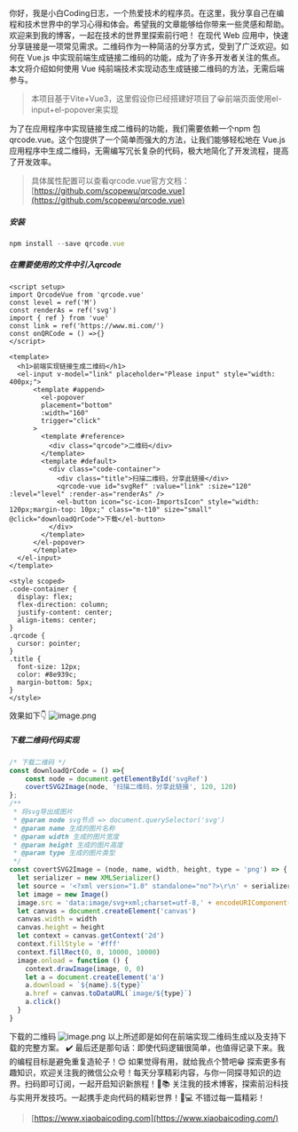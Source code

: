 你好，我是小白Coding日志，一个热爱技术的程序员。在这里，我分享自己在编程和技术世界中的学习心得和体会。希望我的文章能够给你带来一些灵感和帮助。欢迎来到我的博客，一起在技术的世界里探索前行吧！
在现代 Web 应用中，快速分享链接是一项常见需求。二维码作为一种简洁的分享方式，受到了广泛欢迎。如何在 Vue.js 中实现前端生成链接二维码的功能，成为了许多开发者关注的焦点。本文将介绍如何使用 Vue 纯前端技术实现动态生成链接二维码的方法，无需后端参与。
> 本项目基于Vite+Vue3，这里假设你已经搭建好项目了😀前端页面使用el-input+el-popover来实现

为了在应用程序中实现链接生成二维码的功能，我们需要依赖一个npm 包qrcode.vue。这个包提供了一个简单而强大的方法，让我们能够轻松地在 Vue.js 应用程序中生成二维码，无需编写冗长复杂的代码，极大地简化了开发流程，提高了开发效率。
> 具体属性配置可以查看qrcode.vue官方文档：[https://github.com/scopewu/qrcode.vue](https://github.com/scopewu/qrcode.vue)

##### 安装
```javascript
npm install --save qrcode.vue
```
##### 在需要使用的文件中引入qrcode
```vue
<script setup>
import QrcodeVue from 'qrcode.vue'
const level = ref('M')
const renderAs = ref('svg')
import { ref } from 'vue'
const link = ref('https://www.mi.com/')
const onQRCode = () =>{}
</script>

<template>
  <h1>前端实现链接生成二维码</h1>
  <el-input v-model="link" placeholder="Please input" style="width: 400px;">
      <template #append>
        <el-popover
        placement="bottom"
        :width="160"
        trigger="click"
      >
        <template #reference>
          <div class="qrcode">二维码</div>
        </template>
        <template #default>
          <div class="code-container">
            <div class="title">扫描二维码，分享此链接</div>
            <qrcode-vue id="svgRef" :value="link" :size="120" :level="level" :render-as="renderAs" />
            <el-button icon="sc-icon-ImportsIcon" style="width: 120px;margin-top: 10px;" class="m-t10" size="small" @click="downloadQrCode">下载</el-button>
          </div>
        </template>
      </el-popover>
      </template>
  </el-input>
</template>

<style scoped>
.code-container {
  display: flex;
  flex-direction: column;
  justify-content: center;
  align-items: center;
}
.qrcode {
  cursor: pointer;
}
.title {
  font-size: 12px;
  color: #8e939c;
  margin-bottom: 5px;
}
</style>

```
效果如下👇
![image.png](https://cdn.nlark.com/yuque/0/2024/png/36013995/1709208879442-ff4ff36a-84ba-4122-af6b-0b0942e7d3d3.png#averageHue=%23f6f6f6&clientId=u4140b505-bcaa-4&from=paste&height=422&id=u4367275c&originHeight=422&originWidth=612&originalType=binary&ratio=1&rotation=0&showTitle=false&size=24887&status=done&style=none&taskId=u462e515d-4f6f-4570-8fe0-72f24195ec6&title=&width=612)

##### 下载二维码代码实现
```javascript
/* 下载二维码 */
const downloadQrCode = () =>{
    const node = document.getElementById('svgRef')
    covertSVG2Image(node, '扫描二维码，分享此链接', 120, 120)
};
/**
 * 将svg导出成图片
 * @param node svg节点 => document.querySelector('svg')
 * @param name 生成的图片名称
 * @param width 生成的图片宽度
 * @param height 生成的图片高度
 * @param type 生成的图片类型
 */
const covertSVG2Image = (node, name, width, height, type = 'png') => {
  let serializer = new XMLSerializer()
  let source = '<?xml version="1.0" standalone="no"?>\r\n' + serializer.serializeToString(node)
  let image = new Image()
  image.src = 'data:image/svg+xml;charset=utf-8,' + encodeURIComponent(source)
  let canvas = document.createElement('canvas')
  canvas.width = width
  canvas.height = height
  let context = canvas.getContext('2d')
  context.fillStyle = '#fff'
  context.fillRect(0, 0, 10000, 10000)
  image.onload = function () {
    context.drawImage(image, 0, 0)
    let a = document.createElement('a')
    a.download = `${name}.${type}`
    a.href = canvas.toDataURL(`image/${type}`)
    a.click()
  }
}
```
下载的二维码
![image.png](https://cdn.nlark.com/yuque/0/2024/png/36013995/1709208934179-fb2d47ff-05fc-4f82-a5cd-216545ef2585.png#averageHue=%23f9fbfe&clientId=u4140b505-bcaa-4&from=paste&height=245&id=ua462c72a&originHeight=245&originWidth=317&originalType=binary&ratio=1&rotation=0&showTitle=false&size=1824&status=done&style=none&taskId=ub89e8bd7-9f8c-48da-9f1d-ffad32aada4&title=&width=317)
以上所述即是如何在前端实现二维码生成以及支持下载的完整方案。 ✔️
最后还是那句话：即使代码逻辑很简单，也值得记录下来。我的编程目标是避免重复造轮子！😊
如果觉得有用，就给我点个赞吧😁
探索更多有趣知识，欢迎关注我的微信公众号！每天分享精彩内容，与你一同探寻知识的边界。扫码即可订阅，一起开启知识新旅程！🚀📚
关注我的技术博客，探索前沿科技与实用开发技巧。一起携手走向代码的精彩世界！🚀💻 不错过每一篇精彩！
> [https://www.xiaobaicoding.com](https://www.xiaobaicoding.com/)


